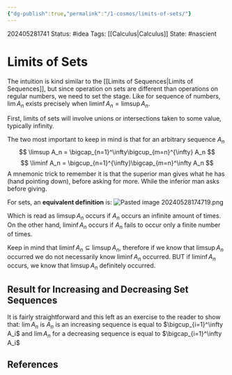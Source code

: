 ```yaml
---
{"dg-publish":true,"permalink":"/1-cosmos/limits-of-sets/"}
---
```


202405281741
Status: #idea
Tags: [[Calculus\|Calculus]]
State: #nascient
# Limits of Sets
The intuition is kind similar to the [[Limits of Sequences\|Limits of Sequences]], but since operation on sets are different than operations on regular numbers, we need to set the stage. Like for sequence of numbers, $\lim A_n$ exists precisely when $\liminf A_n=\limsup A_n$.

First, limits of sets will involve unions or intersections taken to some value, typically infinity.

The two most important to keep in mind is that for an arbitrary sequence $A_n$
$$
\limsup A_n = \bigcap_{n=1}^\infty\bigcup_{m=n}^{\infty} A_n
$$
$$
\liminf A_n = \bigcup_{n=1}^{\infty}\bigcap_{m=n}^\infty A_n
$$
A mnemonic trick to remember it is that the superior man gives what he has (hand pointing down), before asking for more.
While the inferior man asks before giving.

For sets, an **equivalent definition** is:
![Pasted image 20240528174719.png](/img/user/3.%20Black%20Holes/Files/Pasted%20image%2020240528174719.png)

Which is read as $\limsup A_n$ occurs if $A_n$ occurs an infinite amount of times. On the other hand, $\liminf A_n$ occurs if $A_n$ fails to occur only a finite number of times.

Keep in mind that $\liminf A_n \subseteq \limsup A_n$, therefore if we know that $\limsup A_n$ occurred we do not necessarily know $\liminf A_n$ occurred. BUT if $\liminf A_n$ occurs, we know that $\limsup A_n$ definitely occurred.

## Result for Increasing and Decreasing Set Sequences
It is fairly straightforward and this left as an exercise to the reader to show that:
$\lim A_n$ is $A_n$ is an increasing sequence is equal to $\bigcup_{i=1}^\infty A_i$
and
$\lim A_n$ for a decreasing sequence is equal to $\bigcap_{i=1}^\infty A_i$

## References
